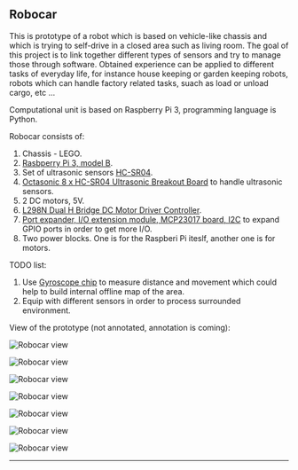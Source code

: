 ## Robocar

This is prototype of a robot which is based on vehicle-like chassis and which is trying to self-drive in a closed area such as living room.
The goal of this project is to link together different types of sensors and try to manage those through software.
Obtained experience can be applied to different tasks of everyday life, for instance house keeping or garden keeping robots, robots which can handle factory related tasks, suach as load or unload cargo, etc ...

Computational unit is based on Raspberry Pi 3, programming language is Python.

Robocar consists of:

1. Chassis - LEGO.
2. [Rasbperry Pi 3, model B](https://www.raspberrypi.org/products/raspberry-pi-3-model-b/).
3. Set of ultrasonic sensors [HC-SR04](https://www.ebay.ca/sch/sis.html?_nkw=HC-SR04+Ultrasonic+Module+Distance+Measuring+Transducer+Sensor+Mount+Bracket&_id=192394073637&&_trksid=p2057872.m2749.l2658).
4. [Octasonic 8 x HC-SR04 Ultrasonic Breakout Board](https://www.tindie.com/products/andygrove73/octasonic-8-x-hc-sr04-ultrasonic-breakout-board/) to handle ultrasonic sensors.
5. 2 DC motors, 5V.
6. [L298N Dual H Bridge DC Motor Driver Controller](https://www.ebay.ca/sch/sis.html?_nkw=L298N+Dual+H+Bridge+DC+stepper+Motor+Driver+Controller+module+Board+for+ArduiCeV&_id=272998220971&&_trksid=p2057872.m2749.l2658).
7. [Port expander, I/O extension module, MCP23017 board, I2C](https://www.ebay.ca/sch/sis.html?_nkw=Port+expander%2C+I%2FO+extension+module%2C+MCP23017+board%2C+I2C%2C+Arduino%2CRaspberry-EU&_id=232073040811&&_trksid=p2057872.m2749.l2658) to expand GPIO ports in order to get more I/O.
8. Two power blocks. One is for the Raspberi Pi iteslf, another one is for motors.

TODO list:

1. Use [Gyroscope chip](https://www.ebay.ca/sch/sis.html?_nkw=High+Quality+GY-521+MPU-6050+Module+3-Axis+Acceleration+Gyro+Module+Arduino+CA&_id=292383350169&&_trksid=p2057872.m2749.l2658) to measure distance and movement which could help to build internal offline map of the area.
2. Equip with different sensors in order to process surrounded environment.

View of the prototype (not annotated, annotation is coming):

![Robocar view](https://bitbucket.org/ChernyshovYuriy/robocar/raw/a916fe26800238ad156a932b1e6d7dc3f92f2fd4/py/img/robocar1.jpg)

![Robocar view](https://bitbucket.org/ChernyshovYuriy/robocar/raw/a916fe26800238ad156a932b1e6d7dc3f92f2fd4/py/img/robocar2.jpg)

![Robocar view](https://bitbucket.org/ChernyshovYuriy/robocar/raw/a916fe26800238ad156a932b1e6d7dc3f92f2fd4/py/img/robocar3.jpg)

![Robocar view](https://bitbucket.org/ChernyshovYuriy/robocar/raw/a916fe26800238ad156a932b1e6d7dc3f92f2fd4/py/img/robocar4.jpg)

![Robocar view](https://bitbucket.org/ChernyshovYuriy/robocar/raw/a916fe26800238ad156a932b1e6d7dc3f92f2fd4/py/img/robocar5.jpg)

![Robocar view](https://bitbucket.org/ChernyshovYuriy/robocar/raw/a916fe26800238ad156a932b1e6d7dc3f92f2fd4/py/img/robocar6.jpg)

![Robocar view](https://bitbucket.org/ChernyshovYuriy/robocar/raw/a916fe26800238ad156a932b1e6d7dc3f92f2fd4/py/img/robocar7.jpg)

---